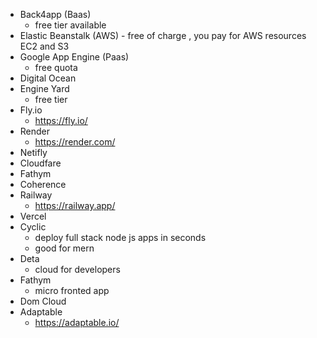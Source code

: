 - Back4app (Baas)
	- free tier available
- Elastic Beanstalk (AWS)
		- free of charge , you pay for AWS resources EC2 and S3
- Google App Engine (Paas)
	- free quota
- Digital Ocean 
- Engine Yard
	- free tier
- Fly.io
	- https://fly.io/
- Render
	- https://render.com/
- Netifly
- Cloudfare
- Fathym
- Coherence
- Railway
	- https://railway.app/
- Vercel
- Cyclic
	- deploy full stack node js apps in seconds
	- good for mern
- Deta
	- cloud for developers 
- Fathym 
	- micro fronted app
- Dom Cloud
- Adaptable
	- https://adaptable.io/
	